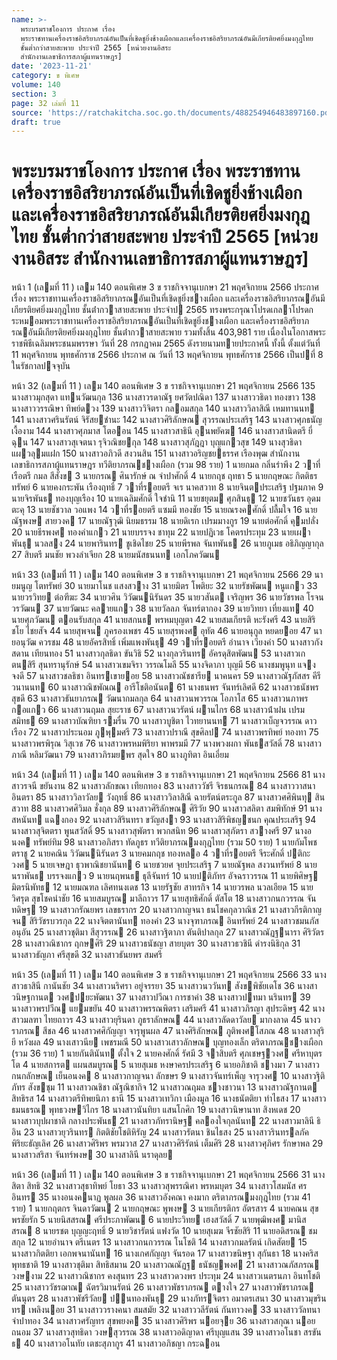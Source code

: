 ```yaml
---
name: >-
  พระบรมราชโองการ ประกาศ เรื่อง
  พระราชทานเครื่องราชอิสริยาภรณ์อันเป็นที่เชิดชูยิ่งช้างเผือกและเครื่องราชอิสริยาภรณ์อันมีเกียรติยศยิ่งมงกุฎไทย
  ชั้นต่ำกว่าสายสะพาย ประจำปี 2565 [หน่วยงานอิสระ
  สำนักงานเลขาธิการสภาผู้แทนราษฎร]
date: '2023-11-21'
category: ข พิเศษ
volume: 140
section: 3
page: 32 เล่มที่ 11
source: 'https://ratchakitcha.soc.go.th/documents/488254946483897160.pdf'
draft: true
---
```


# พระบรมราชโองการ ประกาศ เรื่อง พระราชทานเครื่องราชอิสริยาภรณ์อันเป็นที่เชิดชูยิ่งช้างเผือกและเครื่องราชอิสริยาภรณ์อันมีเกียรติยศยิ่งมงกุฎไทย ชั้นต่ำกว่าสายสะพาย ประจำปี 2565 [หน่วยงานอิสระ สำนักงานเลขาธิการสภาผู้แทนราษฎร]

หน้า 1 (เลมที่ 11 ) เลม 140 ตอนพิเศษ 3 ข ราชกิจจานุเบกษา 21 พฤศจิกายน 2566 ประกาศ เรื่อง พระราชทานเครื่องราชอิสริยาภรณอันเป็นที่เชิดชูยิ่งชางเผือก และเครื่องราชอิสริยาภรณอันมีเกียรติยศยิ่งมงกุฎไทย ชั้นต่ํากวาสายสะพาย ประจําป 2565 ทรงพระกรุณาโปรดเกลาโปรดกระหมอมพระราชทานเครื่องราชอิสริยาภรณอันเป็นที่เชิดชูยิ่งชางเผือก และเครื่องราชอิสริยาภรณอันมีเกียรติยศยิ่งมงกุฎไทย ชั้นต่ํากวาสายสะพาย รวมทั้งสิ้น 403,981 ราย เนื่องในโอกาสพระราชพิธีเฉลิมพระชนมพรรษา วันที่ 28 กรกฎาคม 2565 ดังรายนามทายประกาศนี้ ทั้งนี้ ตั้งแต่วันที่ 11 พฤศจิกายน พุทธศักราช 2566 ประกาศ ณ วันที่ 13 พฤศจิกายน พุทธศักราช 2566 เป็นปที่ 8 ในรัชกาลปจจุบัน

หน้า 32 (เลมที่ 11 ) เลม 140 ตอนพิเศษ 3 ข ราชกิจจานุเบกษา 21 พฤศจิกายน 2566 135 นางสาวมุกสุดา แทนวัฒนกุล 136 นางสาวรดาณัฐ ยศวัตปณิดา 137 นางสาววธิดา ทองขาว 138 นางสาววรรณิษา ทิพย์ดวง 139 นางสาววิจิตรา กลอมสกุล 140 นางสาววิลาสิณี เหมทานนท 141 นางสาวศรินรัตน์ จิรัสยชํานะ 142 นางสาวศิริลักษณ สุวรรณประเสริฐ 143 นางสาวศุภธนัญ เงื้องาม 144 นางสาวศุภมาส โตออน 145 นางสาวสาธินี อุนพยัคฆ 146 นางสาวสานิดตรี ยี่ฉุน 147 นางสาวสุเจตนา รุจิวณิชยกุล 148 นางสาวสุภัฎฎา บุญแกวสุข 149 นางสุวธิดา แผวลุมแฝก 150 นางสาวอภิวดี สงวนสิน 151 นางสาวอริญชยธรรศ เรืองพุฒ สํานักงานเลขาธิการสภาผู้แทนราษฎร ทวีติยาภรณชางเผือก (รวม 98 ราย) 1 นายกมล กลิ่นรําพึง 2 วาที่เรือตรี กมล สีสังข 3 นายกรณ ศินารักษ์ ณ จําปาศักดิ์ 4 นายกฤช ฤทธา 5 นายกฤษณะ กิตติธรทรัพย์ 6 นายคงกระพัน เรืองฤทธิ์ 7 วาที่รอยตรี จเร นาคสวาท 8 นายจินตประเสริฐ ปฐมภาค 9 นายจิรพันธ ทองบุญเรือง 10 นายเฉลิมศักดิ์ ใจชํานิ 11 นายชยุตม ศุภสินธุ 12 นายชวันธร อุดมตะคุ 13 นายชัชวาล วอแพง 14 วาที่รอยตรี แซมมี ทองชัย 15 นายณรงคศักดิ์ ปลื้มใจ 16 นายณัฐพงษ สายวงค 17 นายณัฐวุฒิ นิยมธรรม 18 นายดิเรก เปรมมางกูร 19 นายต่อศักดิ์ คุมปลั่ง 20 นายธีรพงศ ทองคําแกว 21 นายบรรจง ชาทุม 22 นายปฏิเวธ โคตรประทุม 23 นายเผาพันธุ นวลสง 24 นายพารินทร ชูเชิดไชย 25 นายพีรพล จันทพันธ 26 นายภูเมธ อธิภิญญากุล 27 สิบตรี มนชัย พวงลําเจียก 28 นายมนัสธนนท เอกโภควัฒน

หน้า 33 (เลมที่ 11 ) เลม 140 ตอนพิเศษ 3 ข ราชกิจจานุเบกษา 21 พฤศจิกายน 2566 29 นายมนูญ โตทรัพย์ 30 นายมาโนช แสงสวาง 31 นายมิตร โพติยะ 32 นายรัชพัฒน หนูแกว 33 นายวรวิทย ต่อฑีฆะ 34 นายวศิน วิวัฒนนิรันดร 35 นายวสันต เจริญพร 36 นายวัชรพล โรจนวรวัฒน 37 นายวัฒนะ คลายแกว 38 นายวัลลภ จันทร์ตากอง 39 นายวิทยา เที่ยงแท 40 นายศุภวัฒน ตอนรับสกุล 41 นายสกนธ พรหมบุญตา 42 นายสมเกียรติ หะรังศรี 43 นายสิริชโย ไชยสัจ 44 นายสุพจน ภูครองเพชร 45 นายสุรพงศ อุทัต 46 นายอนุกูล หยดยอย 47 นายอนุวัฒ ควรชม 48 นายอัครสิทธิ์ เพิ่มแพงพันธุ 49 วาที่รอยตรี อํานาจ เวียงคํา 50 นางสาวกังสดาน เทียนทอง 51 นางสาวกุลธิดา ขันวิธิ 52 นางกุลวรินทร อัครดุสิตพัฒน 53 นางสาวเกตนสิรี สุนทรานุรักษ์ 54 นางสาวเขมจิรา วรรณโมลี 55 นางจิดาภา บุญมี 56 นางชมพูนุท แจงจงดี 57 นางสาวชลธิชา อินทรเขายอย 58 นางสาวณัชชารีย นาคนคร 59 นางสาวณัฐภัสสร คีรีวนานนท 60 นางสาวณิชพัณณ อารีโชติอนันต 61 นางธนพร จันทร์เลิศดี 62 นางสาวธนัชพร สุขดี 63 นางสาวธันยาภรณ วัฒนากมลกุล 64 นางสาวนพวรรณ โอภาโส 65 นางสาวนภาพร กอแกว 66 นางสาวนฤมล สุยะราช 67 นางสาวนวรัตน์ ผานไกร 68 นางสาวน้ําฝน เปรมสมิทธ 69 นางสาวบัณฑิยา รมรื่น 70 นางสาวบูชิตา ไวทยานนท 71 นางสาวเบ็ญจวรรณ ดาวเรือง 72 นางสาวประนอม ภูพุมศรี 73 นางสาวปราณี สุขศิลป 74 นางสาวพรทิพย์ ทองทา 75 นางสาวพรพิรุณ วิสุเวช 76 นางสาวพรหมพิริยา พาพรมมี 77 นางพวงผกา พันธสวัสดิ์ 78 นางสาวภาณี หลิมวัฒนา 79 นางสาวภิรมยพร สุดใจ 80 นางภูทิตา อินเอี่ยม

หน้า 34 (เลมที่ 11 ) เลม 140 ตอนพิเศษ 3 ข ราชกิจจานุเบกษา 21 พฤศจิกายน 2566 81 นางสาวรจนี ขยันงาน 82 นางสาวลักขณา เทียกทอง 83 นางสาววัชรี จิรธนกรณ 84 นางสาววาสนา อินตรา 85 นางสาววิลาวัลย วังฤทธิ์ 86 นางสาววิลาสิณี ฉายรัตน์ตระกูล 87 นางสาวศศิพินทุ สินสวาท 88 นางสาวศศิวิมล ชั่งกุล 89 นางสาวศิริลักษณ ศิริวัย 90 นางสาวสลิตา สมพิทักษ์ 91 นางสหนันท แฉงกอง 92 นางสาวสิรินทรา ขวัญสงา 93 นางสาวสิริพิชญชนก คุณประเสริฐ 94 นางสาวสุจิตตรา พูนสวัสดิ์ 95 นางสาวสุพัตรา พวกสนิท 96 นางสาวสุภัตรา สวางศรี 97 นางอนงค ทรัพย์ทิม 98 นางสาวอภิสรา ทัดภูธร ทวีติยาภรณมงกุฎไทย (รวม 50 ราย) 1 นายกัมโพช ตราชู 2 นายคณิน วิวัฒนนิรันดร 3 นายคมกฤช ทองหลอ 4 วาที่รอยตรี จีระศักดิ์ ปติกะวงศ 5 นายเจษฎา ธุวพาณิชยานันท 6 นายชวยศ จุยประเสริฐ 7 นายณัฐพล สงวนทรัพย์ 8 นายนราพันธ บรรจงแกว 9 นายนฤพนธ ธุลีจันทร์ 10 นายปติภัทร อัจฉราวรรณ 11 นายพิศิษฐ มิตรนิพัทธ 12 นายมณฑล เลิศทนงเดช 13 นายรัฐชัย สาทรกิจ 14 นายวรพล นวลเอียด 15 นายวิศรุต สุขโชคนําชัย 16 นายสมบูรณ มาลีถาวร 17 นายสุทธิศักดิ์ ตัสโต 18 นางสาวกนกวรรณ จันทดิษฐ 19 นางสาวกรัณยพร เลขธรากร 20 นางสาวกาญจนา ธนโชคกุลวาณิช 21 นางสาวกีรติกาญจน สิริวัชรบวรกุล 22 นางจิตตานันท ทองคํา 23 นางจุฑาภรณ อินทรัพย์ 24 นางสาวชมนภัส อนุอัน 25 นางสาวชุติมา สีสุวรรณ 26 นางสาวฐิตาภา ตันติปาลกุล 27 นางสาวณัฏฐนารา ศิริวัตร 28 นางสาวณิชากร ฤกษศิริ 29 นางสาวธนัชญา สายบุตร 30 นางสาวธวชินี ดํารงนิธิกุล 31 นางสาวธัญภา ศรีสุขดี 32 นางสาวธันยพร สมศรี

หน้า 35 (เลมที่ 11 ) เลม 140 ตอนพิเศษ 3 ข ราชกิจจานุเบกษา 21 พฤศจิกายน 2566 33 นางสาวธาสินี กานันชัย 34 นางสาวนริศรา อยู่จรรยา 35 นางสาวนววันท สังขพิชัยเดโช 36 นางสาวนิษฐกานต วงศปยะพัฒนา 37 นางสาวปวีณา การชาคํา 38 นางสาวปทมา นรินทร 39 นางสาวพรปวีณ แยมขยัน 40 นางสาวพรรณพิตรา เสริมศรี 41 นางสาวภิรญา สุประดิษฐ 42 นางสาวมลฑา ไทยถาวร 43 นางสาวยุรินดา ภูธราลักษณ 44 นางสาวลัดดาวัลย มากงลาด 45 นางวราภรณ สีชล 46 นางสาวศศิกัญญา จารุพูนผล 47 นางศิริลักษณ ภูติพงศโสภณ 48 นางสาวสุริยี หวังผล 49 นางเสาวนีย เพชรมณี 50 นางสาวเสาวลักษณ บุญทองเล็ก ตริตาภรณชางเผือก (รวม 36 ราย) 1 นายกันตินันท ตั้งใจ 2 นายคงศักดิ์ รัศมี 3 จาสิบตรี ศุภเชษฐวงศ ศรีหาบุตรโต 4 นายสการต แผนสมบูรณ 5 นายสุเมธ หงษาครประเสริฐ 6 นายอภิชาติ ชางมา 7 นางสาวกนกลักษณ เย็นอนงค 8 นางสาวกาญจนา ลักขษร 9 นางสาวจันทร์เพ็ญ จารุวงศ 10 นางสาวฐิติภัทร สังขชุม 11 นางสาวณชิชา ณัฐณิชากิจ 12 นางสาวณฤมล ชางชาวนา 13 นางสาวณัฐกานต สิทธิรส 14 นางสาวตรีทิพยนิภา ธานี 15 นางสาวเทวิกา เมืองมูล 16 นางธนัตติยา ทําไธสง 17 นางสาวธมนธรณ พุทธวงษวิไกร 18 นางสาวนันทิยา แสนโกศิก 19 นางสาวนิษานาท สิงหเดช 20 นางสาวบุปผาชาติ กลางประพันธ 21 นางสาวภัทรานิษฐ คลองใจกุลนันท 22 นางสาวมาลินี ธิอิน 23 นางสาวยุวรินทร กิตติชัยโชติหิรัญ 24 นางสาวรัตนา ชินไธสง 25 นางสาวรินทรลภัค พิริยะธัญเลิศ 26 นางสาวศิริพร พรมวาส 27 นางสาวศิริรัตน์ เต็มศิริ 28 นางสาวศุภิศร รักษาพล 29 นางสาวสริสา จันทร์พงษ 30 นางสาลินี นราดุลย

หน้า 36 (เลมที่ 11 ) เลม 140 ตอนพิเศษ 3 ข ราชกิจจานุเบกษา 21 พฤศจิกายน 2566 31 นางสิตา สิทธิ 32 นางสาวสุธาทิพย์ โยธา 33 นางสาวสุพรรณิศา พรหมบุตร 34 นางสาวโสมนัส ศรอินทร 35 นางอนงคนาฏ พูลผล 36 นางสาวอังคณา คงมาก ตริตาภรณมงกุฎไทย (รวม 41 ราย) 1 นายกฤตกร จินดาวัฒน 2 นายกฤษณะ พูพงษ 3 นายเกียรติกร อัตรสาร 4 นายคณน สุขพรชัยรัก 5 นายนิสสรณ ศรีประภาพัฒน 6 นายประวิทย เฮงสวัสดิ์ 7 นายพุฒิพงศ มานิสสรณ 8 นายรชต บุญญะฤทธิ์ 9 นายวิชารัตน์ แฟงวัด 10 นายสุเมฆ จีรชัยสิริ 11 นายอดิสรณ ชมสกุล 12 นายอํานาจ ตรีเนตร 13 นางสาวกนกวรรณ โนโชติ 14 นางสาวกมลรัตน์ เกิดสัตย 15 นางสาวกิตติยา เอกพจนานันท 16 นางเกศกัญญา จันรอด 17 นางสาวขนิษฐา สุกันธา 18 นางคริส พุทธชาติ 19 นางสาวชุติมา สิทธิสมาน 20 นางสาวณณัฏฐ ธนัชญพงศ 21 นางสาวณภัสภรณ วงษงาม 22 นางสาวณิชากร คงสุนทร 23 นางสาวดวงพร ประทุม 24 นางสาวเนตรนภา อินทโชติ 25 นางสาววัชรฌาณ ฉัตรวิมานรัตน์ 26 นางสาวพัชราภรณ ตางใจ 27 นางสาวพัชราภรณ ตันนุตร 28 นางสาวพัชรีวัลย ปนทองพันธุ 29 นางภัทรจิตรา อมาตรเสนา 30 นางสาวมุขรินทร เพลิงนอย 31 นางสาววรางคนา สมสมัย 32 นางสาววลีรัตน์ กันทาวงค 33 นางสาววัลทนา จําปาทอง 34 นางสาวศรัญทร สุขพยงค 35 นางสาวศิริพร นอยจุย 36 นางสาวสกุณา นอยถนอม 37 นางสาวสุทธิดา วงษสุวรรณ 38 นางสาวอดิญาดา ศรีบุญแสน 39 นางสาวอโนชา สรขันธ 40 นางสาวอโนทัย เตชะสุภากูร 41 นางสาวอภิชญา กระฉอน
